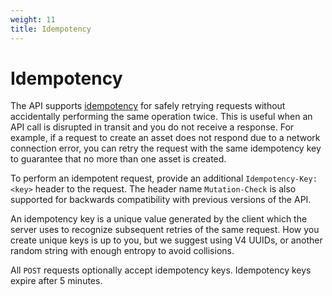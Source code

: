 ```yaml
---
weight: 11
title: Idempotency
---
```


# Idempotency

The API supports [idempotency](https://en.wikipedia.org/wiki/Idempotence) for safely retrying requests without
accidentally performing the same operation twice. This is useful when an API call is disrupted in transit and
you do not receive a response. For example, if a request to create an asset does not respond due to a network
connection error, you can retry the request with the same idempotency key to guarantee that no more than one
asset is created.

To perform an idempotent request, provide an additional `Idempotency-Key: <key>` header to the request. The
header name `Mutation-Check` is also supported for backwards compatibility with previous versions of the API.

An idempotency key is a unique value generated by the client which the server uses to recognize subsequent
retries of the same request. How you create unique keys is up to you, but we suggest using V4 UUIDs, or another
random string with enough entropy to avoid collisions.

All `POST` requests optionally accept idempotency keys. Idempotency keys expire after 5 minutes.
